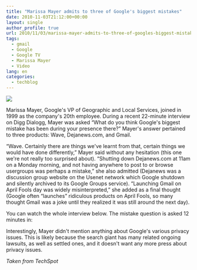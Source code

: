 ```yaml
---
title: "Marissa Mayer admits to three of Google's biggest mistakes"
date: 2010-11-03T21:12:00+00:00
layout: single
author_profile: true
url: 2010/11/03/marissa-mayer-admits-to-three-of-googles-biggest-mistakes/
tags:
  - gmail
  - Google
  - Google TV
  - Marissa Mayer
  - Video
lang: en
categories: 
  - techblog
---
```

[![](http://2.bp.blogspot.com/_vaUVXcmC3OI/TNHO2tVQRUI/AAAAAAAADAo/NlQ_Upd2l1c/s200/1103-marissa-mayer_at.jpg)](http://2.bp.blogspot.com/_vaUVXcmC3OI/TNHO2tVQRUI/AAAAAAAADAo/NlQ_Upd2l1c/s1600/1103-marissa-mayer_at.jpg)

Marissa Mayer, Google's VP of Geographic and Local Services, joined in 1999 as the company's 20th employee. During a recent 22-minute interview on Digg Dialogg, Mayer was asked “What do you think Google's biggest mistake has been during your presence there?” Mayer's answer pertained to three products: Wave, Dejanews.com, and Gmail.

“Wave. Certainly there are things we've learnt from that, certain things we would have done differently,” Mayer said without any hesitation (this one we're not really too surprised about). “Shutting down Dejanews.com at 11am on a Monday morning, and not having anywhere to post to or browse usergroups was perhaps a mistake,” she also admitted (Dejanews was a discussion group website on the Usenet network which Google shutdown and silently archived to its Google Groups service). “Launching Gmail on April Fools day was widely misinterpreted,” she added as a final thought (Google often “launches” ridiculous products on April Fools, so many thought Gmail was a joke until they realized it was still around the next day).

You can watch the whole interview below. The mistake question is asked 12 minutes in:

Interestingly, Mayer didn't mention anything about Google's various privacy issues. This is likely because the search giant has many related ongoing lawsuits, as well as settled ones, and it doesn't want any more press about privacy issues.

_Taken from TechSpot_
